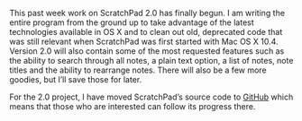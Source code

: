 This past week work on ScratchPad 2.0 has finally begun. I am writing the entire program from the ground up to take advantage of the latest technologies available in OS X and to clean out old, deprecated code that was still relevant when ScratchPad was first started with Mac OS X 10.4. Version 2.0 will also contain some of the most requested features such as the ability to search through all notes, a plain text option, a list of notes, note titles and the ability to rearrange notes. There will also be a few more goodies, but I’ll save those for later.

For the 2.0 project, I have moved ScratchPad’s source code to [GitHub](https://github.com/eiskalteschatten/scratchpad) which means that those who are interested can follow its progress there.
